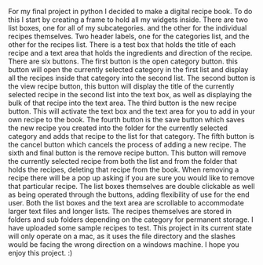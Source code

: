 For my final project in python I decided to make a digital recipe book. To do this I start by creating a frame to hold all my widgets inside. There are two list boxes, one for all of my subcategories. and the other for the individual recipes themselves. Two header labels, one for the categories list, and the other for the recipes list. There is a test box that holds the title of each recipe and a text area that holds the ingredients and direction of the recipe. There are six buttons. The first button is the open category button. this button will open the currently selected category in the first list and display all the recipes inside that category into the second list. The second button is the view recipe button, this button will display the title of the currently selected recipe in the second list into the text box, as well as displaying the bulk of that recipe into the text area. The third button is the new recipe button. This will activate the text box and the text area for you to add in your own recipe to the book. The fourth button is the save button which saves the new recipe you created into the folder for the currently selected category and adds that recipe to the list for that category. The fifth button is the cancel button which cancels the process of adding a new recipe. The sixth and final button is the remove recipe button. This button will remove the currently selected recipe from both the list and from the folder that holds the recipes, deleting that recipe from the book. When removing a recipe there will be a pop up asking if you are sure you would like to remove that particular recipe. The list boxes themselves are double clickable as well as being operated through the buttons, adding flexibility of use for the end user. Both the list boxes and the text area are scrollable to accommodate larger text files and longer lists. The recipes themselves are stored in folders and sub folders depending on the category for permanent storage. I have uploaded some sample recipes to test. This project in its current state will only operate on a mac, as it uses the file directory and the slashes would be facing the wrong direction on a windows machine. I hope you enjoy this project.  :)
